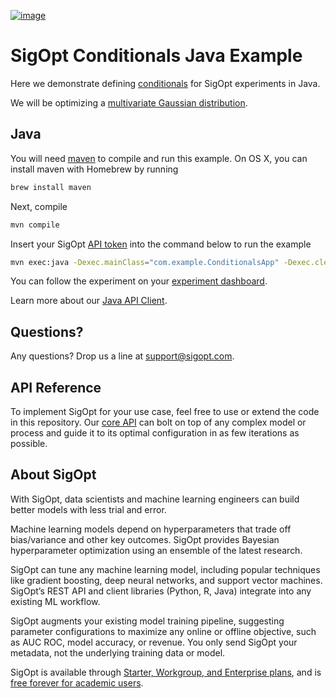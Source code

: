 [![image](https://sigopt.com/static/img/SigOpt_logo_horiz.png?raw=true)](https://sigopt.com)

# SigOpt Conditionals Java Example

Here we demonstrate defining [conditionals](https://sigopt.com/docs/overview/conditionals) for SigOpt experiments in Java.

We will be optimizing a [multivariate Gaussian distribution](https://en.wikipedia.org/wiki/Multivariate_normal_distribution).

## Java
You will need [maven](https://maven.apache.org/) to compile and run this example. On OS X, you can install maven with Homebrew by running

```bash
brew install maven
```

Next, compile

```bash
mvn compile
```
Insert your SigOpt [API token](https://sigopt.com/docs/overview/authentication) into the command below to run the example

```bash
mvn exec:java -Dexec.mainClass="com.example.ConditionalsApp" -Dexec.cleanupDaemonThreads="false" -Dexec.args="--api_token $SIGOPT_API_TOKEN"
```

You can follow the experiment on your [experiment dashboard](https://sigopt.com/experiments).

Learn more about our [Java API Client](https://sigopt.com/docs/overview/Java).

## Questions?
Any questions? Drop us a line at [support@sigopt.com](mailto:support@sigopt.com).

## API Reference
To implement SigOpt for your use case, feel free to use or extend the code in this repository. Our [core API](https://sigopt.com/docs) can bolt on top of any complex model or process and guide it to its optimal configuration in as few iterations as possible.

## About SigOpt

With SigOpt, data scientists and machine learning engineers can build better models with less trial and error.

Machine learning models depend on hyperparameters that trade off bias/variance and other key outcomes. SigOpt provides Bayesian hyperparameter optimization using an ensemble of the latest research.

SigOpt can tune any machine learning model, including popular techniques like gradient boosting, deep neural networks, and support vector machines. SigOpt’s REST API and client libraries (Python, R, Java) integrate into any existing ML workflow.

SigOpt augments your existing model training pipeline, suggesting parameter configurations to maximize any online or offline objective, such as AUC ROC, model accuracy, or revenue. You only send SigOpt your metadata, not the underlying training data or model.

SigOpt is available through [Starter, Workgroup, and Enterprise plans](https://sigopt.com/pricing), and is [free forever for academic users](https://sigopt.com/edu).

